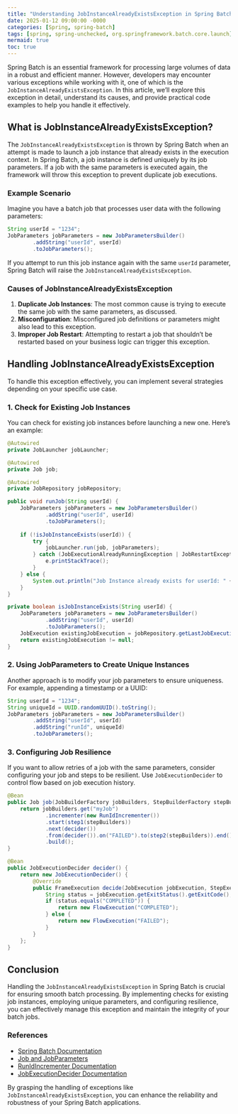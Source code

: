 ```yaml
---
title: "Understanding JobInstanceAlreadyExistsException in Spring Batch"
date: 2025-01-12 09:00:00 -0000
categories: [Spring, spring-batch]
tags: [spring, spring-unchecked, org.springframework.batch.core.launch]
mermaid: true
toc: true
---
```



Spring Batch is an essential framework for processing large volumes of data in a robust and efficient manner. However, developers may encounter various exceptions while working with it, one of which is the `JobInstanceAlreadyExistsException`. In this article, we’ll explore this exception in detail, understand its causes, and provide practical code examples to help you handle it effectively.

## What is JobInstanceAlreadyExistsException?

The `JobInstanceAlreadyExistsException` is thrown by Spring Batch when an attempt is made to launch a job instance that already exists in the execution context. In Spring Batch, a job instance is defined uniquely by its job parameters. If a job with the same parameters is executed again, the framework will throw this exception to prevent duplicate job executions.

### Example Scenario

Imagine you have a batch job that processes user data with the following parameters:

```java
String userId = "1234";
JobParameters jobParameters = new JobParametersBuilder()
        .addString("userId", userId)
        .toJobParameters();
```

If you attempt to run this job instance again with the same `userId` parameter, Spring Batch will raise the `JobInstanceAlreadyExistsException`.

### Causes of JobInstanceAlreadyExistsException

1. **Duplicate Job Instances**: The most common cause is trying to execute the same job with the same parameters, as discussed.
2. **Misconfiguration**: Misconfigured job definitions or parameters might also lead to this exception.
3. **Improper Job Restart**: Attempting to restart a job that shouldn’t be restarted based on your business logic can trigger this exception.

## Handling JobInstanceAlreadyExistsException

To handle this exception effectively, you can implement several strategies depending on your specific use case.

### 1. Check for Existing Job Instances

You can check for existing job instances before launching a new one. Here’s an example:

```java
@Autowired
private JobLauncher jobLauncher;

@Autowired
private Job job;

@Autowired
private JobRepository jobRepository;

public void runJob(String userId) {
    JobParameters jobParameters = new JobParametersBuilder()
            .addString("userId", userId)
            .toJobParameters();
    
    if (!isJobInstanceExists(userId)) {
        try {
            jobLauncher.run(job, jobParameters);
        } catch (JobExecutionAlreadyRunningException | JobRestartException | JobInstanceAlreadyExistsException e) {
            e.printStackTrace();
        }
    } else {
        System.out.println("Job Instance already exists for userId: " + userId);
    }
}

private boolean isJobInstanceExists(String userId) {
    JobParameters jobParameters = new JobParametersBuilder()
            .addString("userId", userId)
            .toJobParameters();
    JobExecution existingJobExecution = jobRepository.getLastJobExecution(job.getName(), jobParameters);
    return existingJobExecution != null;
}
```

### 2. Using JobParameters to Create Unique Instances

Another approach is to modify your job parameters to ensure uniqueness. For example, appending a timestamp or a UUID:

```java
String userId = "1234";
String uniqueId = UUID.randomUUID().toString();
JobParameters jobParameters = new JobParametersBuilder()
        .addString("userId", userId)
        .addString("runId", uniqueId)
        .toJobParameters();
```

### 3. Configuring Job Resilience

If you want to allow retries of a job with the same parameters, consider configuring your job and steps to be resilient. Use `JobExecutionDecider` to control flow based on job execution history.

```java
@Bean
public Job job(JobBuilderFactory jobBuilders, StepBuilderFactory stepBuilders) {
    return jobBuilders.get("myJob")
            .incrementer(new RunIdIncrementer())
            .start(step1(stepBuilders))
            .next(decider())
            .from(decider()).on("FAILED").to(step2(stepBuilders)).end()
            .build();
}

@Bean
public JobExecutionDecider decider() {
    return new JobExecutionDecider() {
        @Override
        public FrameExecution decide(JobExecution jobExecution, StepExecution stepExecution) {
            String status = jobExecution.getExitStatus().getExitCode();
            if (status.equals("COMPLETED")) {
                return new FlowExecution("COMPLETED");
            } else {
                return new FlowExecution("FAILED");
            }
        }
    };
}
```

## Conclusion

Handling the `JobInstanceAlreadyExistsException` in Spring Batch is crucial for ensuring smooth batch processing. By implementing checks for existing job instances, employing unique parameters, and configuring resilience, you can effectively manage this exception and maintain the integrity of your batch jobs.

### References

- [Spring Batch Documentation](https://docs.spring.io/spring-batch/docs/current/reference/html/)
- [Job and JobParameters](https://docs.spring.io/spring-batch/docs/current/reference/html/spring-batch.html#job)
- [RunIdIncrementer Documentation](https://docs.spring.io/spring-batch/docs/current/reference/html/#jobIncrementer)
- [JobExecutionDecider Documentation](https://docs.spring.io/spring-batch/docs/current/reference/html/#jobDecider)

By grasping the handling of exceptions like `JobInstanceAlreadyExistsException`, you can enhance the reliability and robustness of your Spring Batch applications.